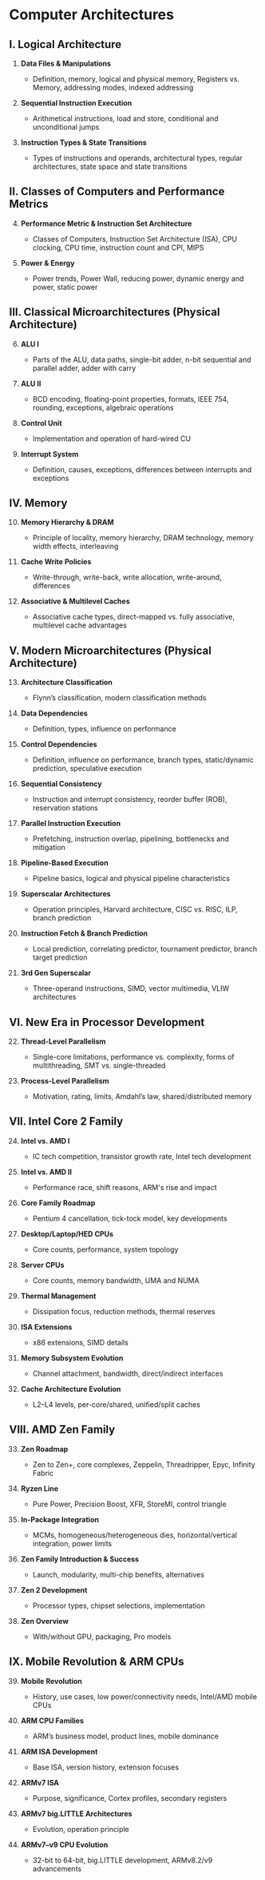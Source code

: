 # Computer Architectures

## I. Logical Architecture

1. **Data Files & Manipulations**  
   - Definition, memory, logical and physical memory, Registers vs. Memory, addressing modes, indexed addressing

2. **Sequential Instruction Execution**  
   - Arithmetical instructions, load and store, conditional and unconditional jumps

3. **Instruction Types & State Transitions**  
   - Types of instructions and operands, architectural types, regular architectures, state space and state transitions

## II. Classes of Computers and Performance Metrics

4. **Performance Metric & Instruction Set Architecture**  
   - Classes of Computers, Instruction Set Architecture (ISA), CPU clocking, CPU time, instruction count and CPI, MIPS

5. **Power & Energy**  
   - Power trends, Power Wall, reducing power, dynamic energy and power, static power

## III. Classical Microarchitectures (Physical Architecture)

6. **ALU I**  
   - Parts of the ALU, data paths, single-bit adder, n-bit sequential and parallel adder, adder with carry

7. **ALU II**  
   - BCD encoding, floating-point properties, formats, IEEE 754, rounding, exceptions, algebraic operations

8. **Control Unit**  
   - Implementation and operation of hard-wired CU

9. **Interrupt System**  
   - Definition, causes, exceptions, differences between interrupts and exceptions

## IV. Memory

10. **Memory Hierarchy & DRAM**  
    - Principle of locality, memory hierarchy, DRAM technology, memory width effects, interleaving

11. **Cache Write Policies**  
    - Write-through, write-back, write allocation, write-around, differences

12. **Associative & Multilevel Caches**  
    - Associative cache types, direct-mapped vs. fully associative, multilevel cache advantages

## V. Modern Microarchitectures (Physical Architecture)

13. **Architecture Classification**  
    - Flynn’s classification, modern classification methods

14. **Data Dependencies**  
    - Definition, types, influence on performance

15. **Control Dependencies**  
    - Definition, influence on performance, branch types, static/dynamic prediction, speculative execution

16. **Sequential Consistency**  
    - Instruction and interrupt consistency, reorder buffer (ROB), reservation stations

17. **Parallel Instruction Execution**  
    - Prefetching, instruction overlap, pipelining, bottlenecks and mitigation

18. **Pipeline-Based Execution**  
    - Pipeline basics, logical and physical pipeline characteristics

19. **Superscalar Architectures**  
    - Operation principles, Harvard architecture, CISC vs. RISC, ILP, branch prediction

20. **Instruction Fetch & Branch Prediction**  
    - Local prediction, correlating predictor, tournament predictor, branch target prediction

21. **3rd Gen Superscalar**  
    - Three-operand instructions, SIMD, vector multimedia, VLIW architectures


## VI. New Era in Processor Development

22. **Thread-Level Parallelism**  
    - Single-core limitations, performance vs. complexity, forms of multithreading, SMT vs. single-threaded

23. **Process-Level Parallelism**  
    - Motivation, rating, limits, Amdahl’s law, shared/distributed memory

## VII. Intel Core 2 Family

24. **Intel vs. AMD I**  
    - IC tech competition, transistor growth rate, Intel tech development

25. **Intel vs. AMD II**  
    - Performance race, shift reasons, ARM's rise and impact

26. **Core Family Roadmap**  
    - Pentium 4 cancellation, tick-tock model, key developments

27. **Desktop/Laptop/HED CPUs**  
    - Core counts, performance, system topology

28. **Server CPUs**  
    - Core counts, memory bandwidth, UMA and NUMA

29. **Thermal Management**  
    - Dissipation focus, reduction methods, thermal reserves

30. **ISA Extensions**  
    - x86 extensions, SIMD details

31. **Memory Subsystem Evolution**  
    - Channel attachment, bandwidth, direct/indirect interfaces

32. **Cache Architecture Evolution**  
    - L2–L4 levels, per-core/shared, unified/split caches

## VIII. AMD Zen Family

33. **Zen Roadmap**  
    - Zen to Zen+, core complexes, Zeppelin, Threadripper, Epyc, Infinity Fabric

34. **Ryzen Line**  
    - Pure Power, Precision Boost, XFR, StoreMI, control triangle

35. **In-Package Integration**  
    - MCMs, homogeneous/heterogeneous dies, horizontal/vertical integration, power limits

36. **Zen Family Introduction & Success**  
    - Launch, modularity, multi-chip benefits, alternatives

37. **Zen 2 Development**  
    - Processor types, chipset selections, implementation

38. **Zen Overview**  
    - With/without GPU, packaging, Pro models

## IX. Mobile Revolution & ARM CPUs

39. **Mobile Revolution**  
    - History, use cases, low power/connectivity needs, Intel/AMD mobile CPUs

40. **ARM CPU Families**  
    - ARM’s business model, product lines, mobile dominance

41. **ARM ISA Development**  
    - Base ISA, version history, extension focuses

42. **ARMv7 ISA**  
    - Purpose, significance, Cortex profiles, secondary registers

43. **ARMv7 big.LITTLE Architectures**  
    - Evolution, operation principle

44. **ARMv7–v9 CPU Evolution**  
    - 32-bit to 64-bit, big.LITTLE development, ARMv8.2/v9 advancements
